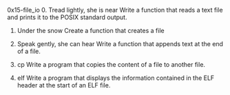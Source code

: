 0x15-file_io
0. Tread lightly, she is near
Write a function that reads a text file and prints it to the POSIX standard output.

1. Under the snow
Create a function that creates a file

2. Speak gently, she can hear
Write a function that appends text at the end of a file.

3. cp
Write a program that copies the content of a file to another file.

4. elf
Write a program that displays the information contained in the ELF header at the start of an ELF file.
